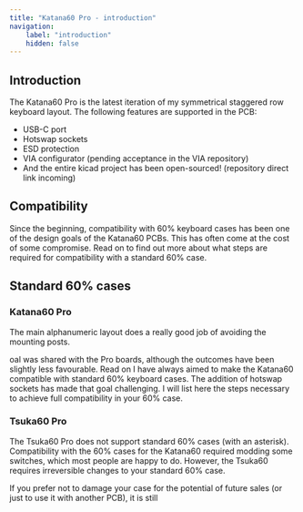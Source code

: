 ```yaml
---
title: "Katana60 Pro - introduction"
navigation:
    label: "introduction"
    hidden: false
---
```

## Introduction
The Katana60 Pro is the latest iteration of my symmetrical staggered row keyboard layout. The following features are supported in the PCB:
- USB-C port
- Hotswap sockets
- ESD protection
- VIA configurator (pending acceptance in the VIA repository)
- And the entire kicad project has been open-sourced! (repository direct link incoming)

## Compatibility
Since the beginning, compatibility with 60% keyboard cases has been one of the design goals of the Katana60 PCBs.
This has often come at the cost of some compromise. Read on to find out more about what steps are required for compatibility with a standard 60% case.

## Standard 60% cases

### Katana60 Pro
The main alphanumeric layout does a really good job of avoiding the mounting posts.

oal was shared with the Pro boards, although the outcomes have been slightly less favourable. Read on  I have always aimed to make the Katana60 compatible with standard 60% keyboard cases. The addition of hotswap
sockets has made that goal challenging. I will list here the steps necessary to achieve full compatibility in your
60% case.

### Tsuka60 Pro
The Tsuka60 Pro does not support standard 60% cases (with an asterisk). Compatibility with the 60% cases for the
Katana60 required modding some switches, which most people are happy to do. However, the Tsuka60 requires
irreversible changes to your standard 60% case.

If you prefer not to damage your case for the potential of future sales (or just to use it with another PCB), it is
still
